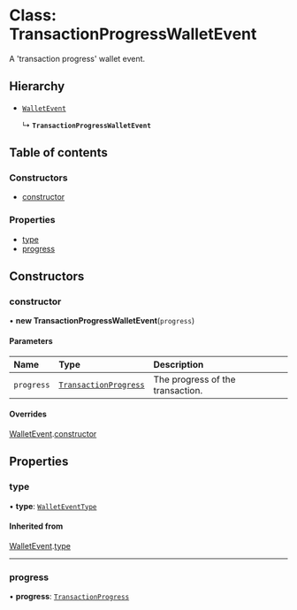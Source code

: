 # Class: TransactionProgressWalletEvent

A 'transaction progress' wallet event.

## Hierarchy

- [`WalletEvent`](WalletEvent.md)

  ↳ **`TransactionProgressWalletEvent`**

## Table of contents

### Constructors

- [constructor](TransactionProgressWalletEvent.md#constructor)

### Properties

- [type](TransactionProgressWalletEvent.md#type)
- [progress](TransactionProgressWalletEvent.md#progress)

## Constructors

### constructor

• **new TransactionProgressWalletEvent**(`progress`)

#### Parameters

| Name | Type | Description |
| :------ | :------ | :------ |
| `progress` | [`TransactionProgress`](TransactionProgress.md) | The progress of the transaction. |

#### Overrides

[WalletEvent](WalletEvent.md).[constructor](WalletEvent.md#constructor)

## Properties

### type

• **type**: [`WalletEventType`](../enums/WalletEventType.md)

#### Inherited from

[WalletEvent](WalletEvent.md).[type](WalletEvent.md#type)

___

### progress

• **progress**: [`TransactionProgress`](TransactionProgress.md)
